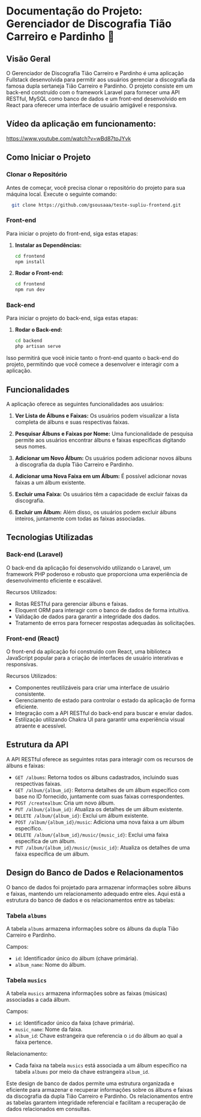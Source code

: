 

# Documentação do Projeto: Gerenciador de Discografia Tião Carreiro e Pardinho 🤠

## Visão Geral
O Gerenciador de Discografia Tião Carreiro e Pardinho é uma aplicação Fullstack desenvolvida para permitir aos usuários gerenciar a discografia da famosa dupla sertaneja Tião Carreiro e Pardinho. O projeto consiste em um back-end construído com o framework Laravel para fornecer uma API RESTful, MySQL como banco de dados e um front-end desenvolvido em React para oferecer uma interface de usuário amigável e responsiva.
## Vídeo da aplicação em funcionamento:
https://www.youtube.com/watch?v=wBd87tpJYvk

## Como Iniciar o Projeto

### Clonar o Repositório
Antes de começar, você precisa clonar o repositório do projeto para sua máquina local. Execute o seguinte comando:
```bash
  git clone https://github.com/gsousaaa/teste-supliu-frontend.git
```
    
### Front-end
Para iniciar o projeto do front-end, siga estas etapas:

1. **Instalar as Dependências:**
    ```bash
    cd frontend
    npm install
    ```

2. **Rodar o Front-end:**
    ```bash
    cd frontend
    npm run dev
    ```

### Back-end
Para iniciar o projeto do back-end, siga estas etapas:

1. **Rodar o Back-end:**
    ```bash
    cd backend
    php artisan serve
    ```

Isso permitirá que você inicie tanto o front-end quanto o back-end do projeto, permitindo que você comece a desenvolver e interagir com a aplicação.


## Funcionalidades
A aplicação oferece as seguintes funcionalidades aos usuários:

1. **Ver Lista de Álbuns e Faixas:** Os usuários podem visualizar a lista completa de álbuns e suas respectivas faixas.

2. **Pesquisar Álbuns e Faixas por Nome:** Uma funcionalidade de pesquisa permite aos usuários encontrar álbuns e faixas específicas digitando seus nomes.

3. **Adicionar um Novo Álbum:** Os usuários podem adicionar novos álbuns à discografia da dupla Tião Carreiro e Pardinho.

4. **Adicionar uma Nova Faixa em um Álbum:** É possível adicionar novas faixas a um álbum existente.

5. **Excluir uma Faixa:** Os usuários têm a capacidade de excluir faixas da discografia.

6. **Excluir um Álbum:** Além disso, os usuários podem excluir álbuns inteiros, juntamente com todas as faixas associadas.

## Tecnologias Utilizadas

### Back-end (Laravel)
O back-end da aplicação foi desenvolvido utilizando o Laravel, um framework PHP poderoso e robusto que proporciona uma experiência de desenvolvimento eficiente e escalável.

Recursos Utilizados:
- Rotas RESTful para gerenciar álbuns e faixas.
- Eloquent ORM para interagir com o banco de dados de forma intuitiva.
- Validação de dados para garantir a integridade dos dados.
- Tratamento de erros para fornecer respostas adequadas às solicitações.

### Front-end (React)
O front-end da aplicação foi construído com React, uma biblioteca JavaScript popular para a criação de interfaces de usuário interativas e responsivas.

Recursos Utilizados:
- Componentes reutilizáveis para criar uma interface de usuário consistente.
- Gerenciamento de estado para controlar o estado da aplicação de forma eficiente.
- Integração com a API RESTful do back-end para buscar e enviar dados.
- Estilização utilizando Chakra UI para garantir uma experiência visual atraente e acessível.

## Estrutura da API
A API RESTful oferece as seguintes rotas para interagir com os recursos de álbuns e faixas:

- `GET /albums`: Retorna todos os álbuns cadastrados, incluindo suas respectivas faixas.
- `GET /album/{album_id}`: Retorna detalhes de um álbum específico com base no ID fornecido, juntamente com suas faixas correspondentes.
- `POST /createalbum`: Cria um novo álbum.
- `PUT /album/{album_id}`: Atualiza os detalhes de um álbum existente.
- `DELETE /album/{album_id}`: Exclui um álbum existente.
- `POST /album/{album_id}/music`: Adiciona uma nova faixa a um álbum específico.
- `DELETE /album/{album_id}/music/{music_id}`: Exclui uma faixa específica de um álbum.
- `PUT /album/{album_id}/music/{music_id}`: Atualiza os detalhes de uma faixa específica de um álbum.


## Design do Banco de Dados e Relacionamentos

O banco de dados foi projetado para armazenar informações sobre álbuns e faixas, mantendo um relacionamento adequado entre eles. Aqui está a estrutura do banco de dados e os relacionamentos entre as tabelas:

### Tabela `albums`
A tabela `albums` armazena informações sobre os álbuns da dupla Tião Carreiro e Pardinho.

Campos:
- `id`: Identificador único do álbum (chave primária).
- `album_name`: Nome do álbum.

### Tabela `musics`
A tabela `musics` armazena informações sobre as faixas (músicas) associadas a cada álbum.

Campos:
- `id`: Identificador único da faixa (chave primária).
- `music_name`: Nome da faixa.
- `album_id`: Chave estrangeira que referencia o `id` do álbum ao qual a faixa pertence.

Relacionamento:
- Cada faixa na tabela `musics` está associada a um álbum específico na tabela `albums` por meio da chave estrangeira `album_id`.

Este design de banco de dados permite uma estrutura organizada e eficiente para armazenar e recuperar informações sobre os álbuns e faixas da discografia da dupla Tião Carreiro e Pardinho. Os relacionamentos entre as tabelas garantem integridade referencial e facilitam a recuperação de dados relacionados em consultas.

